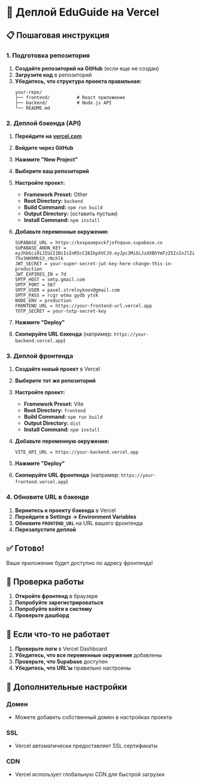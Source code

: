 # 🚀 Деплой EduGuide на Vercel

## 📋 Пошаговая инструкция

### 1. Подготовка репозитория

1. **Создайте репозиторий на GitHub** (если еще не создан)
2. **Загрузите код** в репозиторий
3. **Убедитесь, что структура проекта правильная:**
   ```
   your-repo/
   ├── frontend/          # React приложение
   ├── backend/           # Node.js API
   └── README.md
   ```

### 2. Деплой бэкенда (API)

1. **Перейдите на [vercel.com](https://vercel.com)**
2. **Войдите через GitHub**
3. **Нажмите "New Project"**
4. **Выберите ваш репозиторий**
5. **Настройте проект:**
   - **Framework Preset:** Other
   - **Root Directory:** `backend`
   - **Build Command:** `npm run build`
   - **Output Directory:** (оставить пустым)
   - **Install Command:** `npm install`

6. **Добавьте переменные окружения:**
   ```
   SUPABASE_URL = https://kxxpaaepxckfjofnqouo.supabase.co
   SUPABASE_ANON_KEY = eyJhbGciOiJIUzI1NiIsInR5cCI6IkpXVCJ9.eyJpc3MiOiJzdXBhYmFzZSIsInJlZiI6Imt4eHBhYWVweGNrZmpvZm5xb3VvIiwicm9sZSI6ImFub24iLCJpYXQiOjE3NTc4NTU5MDUsImV4cCI6MjA3MzQzMTkwNX0.sXuOJYT9FDUFmnMAARkyXPoM-75v3HHXMhS3_rNchlk
   JWT_SECRET = your-super-secret-jwt-key-here-change-this-in-production
   JWT_EXPIRES_IN = 7d
   SMTP_HOST = smtp.gmail.com
   SMTP_PORT = 587
   SMTP_USER = pavel.strelnykoov@gmail.com
   SMTP_PASS = rcgr wtma gydb ytsk
   NODE_ENV = production
   FRONTEND_URL = https://your-frontend-url.vercel.app
   TOTP_SECRET = your-totp-secret-key
   ```

7. **Нажмите "Deploy"**
8. **Скопируйте URL бэкенда** (например: `https://your-backend.vercel.app`)

### 3. Деплой фронтенда

1. **Создайте новый проект** в Vercel
2. **Выберите тот же репозиторий**
3. **Настройте проект:**
   - **Framework Preset:** Vite
   - **Root Directory:** `frontend`
   - **Build Command:** `npm run build`
   - **Output Directory:** `dist`
   - **Install Command:** `npm install`

4. **Добавьте переменную окружения:**
   ```
   VITE_API_URL = https://your-backend.vercel.app
   ```

5. **Нажмите "Deploy"**
6. **Скопируйте URL фронтенда** (например: `https://your-frontend.vercel.app`)

### 4. Обновите URL в бэкенде

1. **Вернитесь к проекту бэкенда** в Vercel
2. **Перейдите в Settings → Environment Variables**
3. **Обновите `FRONTEND_URL`** на URL вашего фронтенда
4. **Перезапустите деплой**

## ✅ Готово!

Ваше приложение будет доступно по адресу фронтенда!

## 🔧 Проверка работы

1. **Откройте фронтенд** в браузере
2. **Попробуйте зарегистрироваться**
3. **Попробуйте войти в систему**
4. **Проверьте дашборд**

## 🐛 Если что-то не работает

1. **Проверьте логи** в Vercel Dashboard
2. **Убедитесь, что все переменные окружения** добавлены
3. **Проверьте, что Supabase** доступен
4. **Убедитесь, что URL'ы** правильно настроены

## 📱 Дополнительные настройки

### Домен
- Можете добавить собственный домен в настройках проекта

### SSL
- Vercel автоматически предоставляет SSL сертификаты

### CDN
- Vercel использует глобальную CDN для быстрой загрузки
